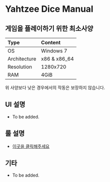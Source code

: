 # Yahtzee Dice Manual

## 게임을 플레이하기 위한 최소사양
| Type | Content |
|:---|:---|
| OS | Windows 7 |
| Architecture | x86 & x86_64 |
| Resolution | 1280x720 |
| RAM | 4GiB |

위 사양보다 낮은 경우에서의 작동은 보장하지 않습니다.

## UI 설명
- To be added.

## 룰 설명
- [이곳을 클릭해주세요](./rules.md)

## 기타
- To be added.